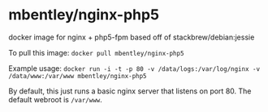 mbentley/nginx-php5
===================

docker image for nginx + php5-fpm
based off of stackbrew/debian:jessie

To pull this image:
`docker pull mbentley/nginx-php5`

Example usage:
`docker run -i -t -p 80 -v /data/logs:/var/log/nginx -v /data/www:/var/www mbentley/nginx-php5`

By default, this just runs a basic nginx server that listens on port 80.  The default webroot is `/var/www`.
